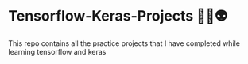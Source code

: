 # Tensorflow-Keras-Projects 🤖🦊👽

This repo contains all the practice projects that I have completed while learning tensorflow and keras
